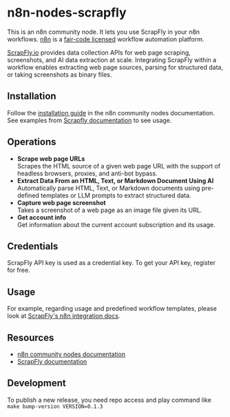 # n8n-nodes-scrapfly

This is an n8n community node. It lets you use ScrapFly in your n8n workflows. [n8n](https://n8n.io/) is a [fair-code licensed](https://docs.n8n.io/reference/license/) workflow automation platform.

[ScrapFly.io](https://scrapfly.io/) provides data collection APIs for web page scraping, screenshots, and AI data extraction at scale. Integrating ScrapFly within a workflow enables extracting web page sources, parsing for structured data, or taking screenshots as binary files.

## Installation

Follow the [installation guide](https://docs.n8n.io/integrations/community-nodes/installation/) in the n8n community nodes documentation. See examples
from [Scrapfly documentation](https://scrapfly.io/docs/integration/n8n) to see usage.

## Operations
- __Scrape web page URLs__  
Scrapes the HTML source of a given web page URL with the support of headless browsers, proxies, and anti-bot bypass.
- __Extract Data From an HTML, Text, or Markdown Document Using AI__  
Automatically parse HTML, Text, or Markdown documents using pre-defined templates or LLM prompts to extract structured data.
- __Capture web page screenshot__  
Takes a screenshot of a web page as an image file given its URL.
- __Get account info__  
Get information about the current account subscription and its usage.

## Credentials

ScrapFly API key is used as a credential key. To get your API key, register for free.

## Usage

For example, regarding usage and predefined workflow templates, please look at [ScrapFly's n8n integration docs](https://scrapfly.io/docs/integration/n8n).

## Resources

* [n8n community nodes documentation](https://docs.n8n.io/integrations/community-nodes/)
* [ScrapFly documentation](https://scrapfly.io/docs)

## Development 

To publish a new release, you need repo access and play command like `make bump-version VERSION=0.1.3`
